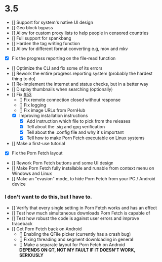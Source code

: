 # 3.5

- [] Support for system's native UI design
- [] Geo block bypass
- [] Allow for custom proxy lists to help people in censored countries
- [] Full support for spankbang
- [] Harden the tag writing function
- [] Allow for different format converting e.g, mov and mkv
- [x] Fix the progress reporting on the file-read function
- [] Optimize the CLI and fix some of its errors
- [] Rework the entire progress reporting system (probably the hardest thing to do)
- [] Re-implement the internet and status checks, but in a better way
- [] Display thumbnails when searching (optionally)
- [] Fix [#53](https://github.com/EchterAlsFake/Porn_Fetch/issues/53)
  - [] Fix remote connection closed without response
  - [] Fix logging
  - [] Fix image URLs from PornHub
  - [x] Improving installation instructions
    - [x] Add instruction which file to pick from the releases
    - [x] Tell about the .sig and gpg verification
    - [x] Tell about the .config file and why it's important
    - [x] Tell how to make Porn Fetch executable on Linux systems

- [] Make a first-use tutorial
- [x] Fix the Porn Fetch layout
- [] Rework Porn Fetch buttons and some UI design
- [] Make Porn Fetch fully installable and runable from context menu on Windows and Linux
- [] Make an "evasion" mode, to hide Porn Fetch from your PC / Android device

### I don't want to do this, but I have to.

- [] Verify that every single setting in Porn Fetch works and has an effect
- [] Test how much simultaneous downloads Porn Fetch is capable of
- [] Test how robust the code is against user errors and improve traceback
- [] Get Porn Fetch back on Android
  - [] Enabling the QFile picker (currently has a crash bug)
  - [] Fixing threading and segment downloading in general
  - [] Make a separate layout for Porn Fetch on Android
  <br>**DEPENDS ON QT, NOT MY FAULT IF IT DOESN'T WORK, SERIOUSLY**